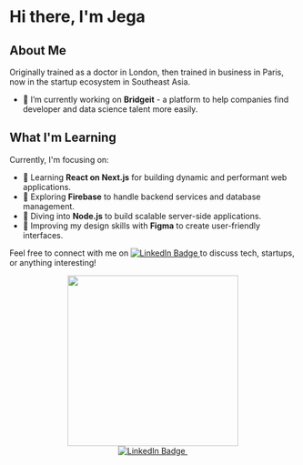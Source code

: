 # Hi there, I'm Jega

## About Me
Originally trained as a doctor in London, then trained in business in Paris, now in the startup ecosystem in Southeast Asia.

- 🔭 I’m currently working on **Bridgeit** - a platform to help companies find developer and data science talent more easily.

## What I'm Learning
Currently, I'm focusing on:
- 🌱 Learning **React on Next.js** for building dynamic and performant web applications.
- 🌱 Exploring **Firebase** to handle backend services and database management.
- 🌱 Diving into **Node.js** to build scalable server-side applications.
- 🌱 Improving my design skills with **Figma** to create user-friendly interfaces.

Feel free to connect with me on <a href="https://www.linkedin.com/in/pradeebajega/" target="_blank" rel="noopener noreferrer">
      <img src="https://img.shields.io/badge/LinkedIn-blue?style=for-the-badge&logo=linkedin&logoColor=white" alt="LinkedIn Badge"/>
    </a> to discuss tech, startups, or anything interesting!



<div id="header" align="center">
<img
  src="https://media.giphy.com/media/qgQUggAC3Pfv687qPC/giphy.gif"
  width="300px"
/>  
  <div id="badges">
    <a href="https://www.linkedin.com/in/pradeebajega/" target="_blank" rel="noopener noreferrer">
      <img src="https://img.shields.io/badge/LinkedIn-blue?style=for-the-badge&logo=linkedin&logoColor=white" alt="LinkedIn Badge"/>
    </a>
    <img src="https://komarev.com/ghpvc/?username=lankan01&style=flat-square&color=blue" alt=""/>
  </div>
</div>
